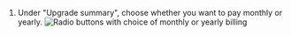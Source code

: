 1. Under "Upgrade summary", choose whether you want to pay monthly or yearly.
   ![Radio buttons with choice of monthly or yearly billing](/assets/images/help/billing/choose-monthly-or-yearly-billing.png)

